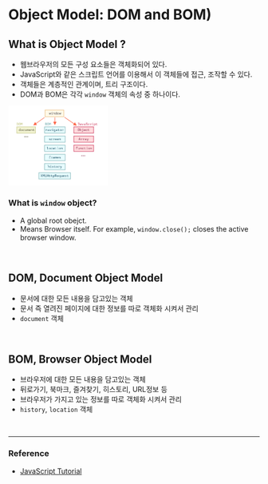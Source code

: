 # Object Model: DOM and BOM)

## What is Object Model ?

- 웹브라우저의 모든 구성 요소들은 객체화되어 있다.
- JavaScript와 같은 스크립트 언어를 이용해서 이 객체들에 접근, 조작할 수 있다.
- 객체들은 계층적인 관계이며, 트리 구조이다.
- DOM과 BOM은 각각 `window` 객체의 속성 중 하나이다.

<img src="./../img/domBom.png" alt="DOM/BOM" width="200"/>

### What is `window` object?

- A global root obejct.
- Means Browser itself. For example, `window.close();` closes the active browser window.

<br/>

## DOM, Document Object Model

- 문서에 대한 모든 내용을 담고있는 객체
- 문서 즉 열려진 페이지에 대한 정보를 따로 객체화 시켜서 관리
- `document` 객체

<br/>

## BOM, Browser Object Model

- 브라우저에 대한 모든 내용을 담고있는 객체
- 뒤로가기, 북마크, 즐겨찾기, 히스토리, URL정보 등
- 브라우저가 가지고 있는 정보를 따로 객체화 시켜서 관리
- `history`, `location` 객체

<br/>

---

### Reference

- [JavaScript Tutorial](https://www.w3schools.com/js/)
